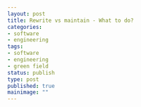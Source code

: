 ```yaml
---
layout: post
title: Rewrite vs maintain - What to do?
categories:
- software
- engineering
tags:
- software
- engineering
- green field
status: publish
type: post
published: true
mainimage: ""
---
```

